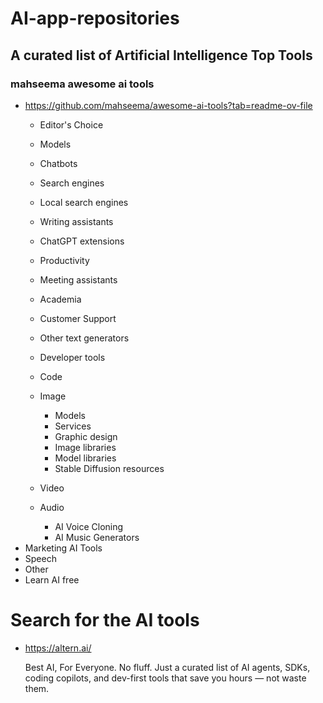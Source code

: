 # AI-app-repositories

## A curated list of Artificial Intelligence Top Tools
### mahseema awesome ai tools
- https://github.com/mahseema/awesome-ai-tools?tab=readme-ov-file
  - Editor's Choice
  - Models
  - Chatbots
  - Search engines
  - Local search engines
  - Writing assistants
  - ChatGPT extensions
  - Productivity
  - Meeting assistants
  - Academia
  - Customer Support
  - Other text generators
  - Developer tools
  - Code
  - Image
      - Models
      - Services
      - Graphic design
      - Image libraries
      - Model libraries
      - Stable Diffusion resources

  - Video
  - Audio
      - AI Voice Cloning
      - AI Music Generators
- Marketing AI Tools
- Speech
- Other
- Learn AI free


# Search for the AI tools

- https://altern.ai/
  
  Best AI, For Everyone.
  No fluff. Just a curated list of AI agents, SDKs, coding copilots, and dev-first tools that save you hours — not waste them.

  

